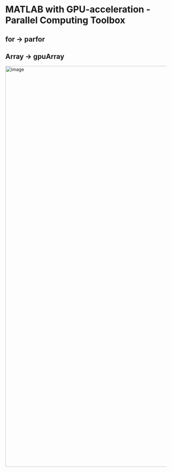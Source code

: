 # MATLAB with GPU-acceleration - Parallel Computing Toolbox

## for -> parfor

## Array -> gpuArray

<img width="1253" alt="image" src="https://user-images.githubusercontent.com/31528604/145541273-7f6f7e53-b60e-4dd5-991f-4ae75905890f.png">
